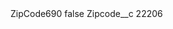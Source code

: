 <?xml version="1.0" encoding="UTF-8"?>
<CustomMetadata xmlns="http://soap.sforce.com/2006/04/metadata" xmlns:xsi="http://www.w3.org/2001/XMLSchema-instance" xmlns:xsd="http://www.w3.org/2001/XMLSchema">
    <label>ZipCode690</label>
    <protected>false</protected>
    <values>
        <field>Zipcode__c</field>
        <value xsi:type="xsd:string">22206</value>
    </values>
</CustomMetadata>
